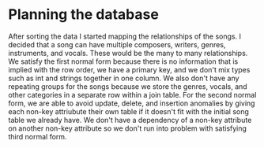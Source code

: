 # Planning the database
After sorting the data I started mapping the relationships of the songs. I decided that a song can have multiple composers, writers, genres, instruments, and vocals. These would be the many to many relationships. We satisfy the first normal form because there is no information that is implied with the row order, we have a primary key, and we don't mix types such as int and strings together in one column. We also don't have any repeating groups for the songs because we store the genres, vocals, and other categories in a separate row within a join table.
For the second normal form, we are able to avoid update, delete, and insertion anomalies by giving each non-key attriubute their own table if it doesn't fit with the initial song table we already have. 
We don't have a dependency of a non-key attribute on another non-key attribute so we don't run into problem with satisfying third normal form.
